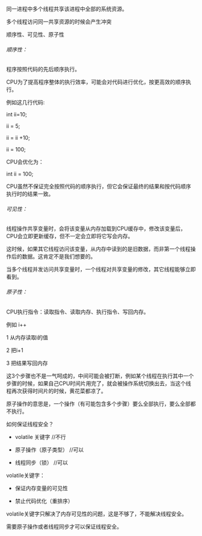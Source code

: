 同一进程中多个线程共享该进程中全部的系统资源。

多个线程访问同一共享资源的时候会产生冲突

顺序性、可见性、原子性

###### 顺序性：

程序按照代码的先后顺序执行。

CPU为了提高程序整体的执行效率，可能会对代码进行优化，按更高效的顺序执行。

例如这几行代码:

int ii=10;

ii = 5;

ii = ii +10;

ii = 100;

CPU会优化为：

int ii = 100;

CPU虽然不保证完全按照代码的顺序执行，但它会保证最终的结果和按代码顺序执行时的结果一致。

######  可见性：

线程操作共享变量时，会将该变量从内存加载到CPU缓存中，修改该变量后，CPU会立即更新缓存，但不一定会立即将它写会内存。

这时候，如果其它线程访问该变量，从内存中读到的是旧数据，而非第一个线程操作后的数据。这肯定不是我们想要的。

当多个线程并发访问共享变量时，一个线程对共享变量的修改，其它线程能够立即看到。

###### 原子性：

CPU执行指令：读取指令、读取内存、执行指令、写回内存。

例如 i++

1 从内存读取i的值

2 把i+1

3 把结果写回内存

这3个步骤也不是一气呵成的，中间可能会被打断，例如某个线程在执行其中一个步骤的时候，如果自己CPU时间片用完了，就会被操作系统切换出去，当这个线程再次获得时间片的时候，黄花菜都凉了。

原子操作的意思是，一个操作（有可能包含多个步骤）要么全部执行，要么全部都不执行。

如何保证线程安全？

- volatile 关键字 		//不行

- 原子操作（原子类型）  //可以

- 线程同步（锁）		//可以

volatile关键字：

- 保证内存变量的可见性

- 禁止代码优化（重排序）

volatile关键字只解决了内存可见性的问题，这是不够了，不能解决线程安全。

需要原子操作或者线程同步才可以保证线程安全。